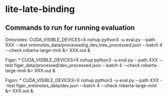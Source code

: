 # lite-late-binding

## Commands to run for running evaluation
Ontonotes: 
CUDA_VISIBLE_DEVICES=X nohup python3 -u eval.py --path XXX --test ontonotes_data/processed/g_dev_tree_processed.json --batch 4 --check roberta-large-mnli &> XXX.out &

Figer: *
CUDA_VISIBLE_DEVICES=X nohup python3 -u eval.py --path XXX --test figer_data/processed/dev_processed.json --batch 4 --check roberta-large-mnli &> XXX.out &

Figon: *
CUDA_VISIBLE_DEVICES=X nohup python3 -u eval.py --path XXX --test figer_ontonotes_data/dev.json --batch 4 --check roberta-large-mnli &> XXX.out &
